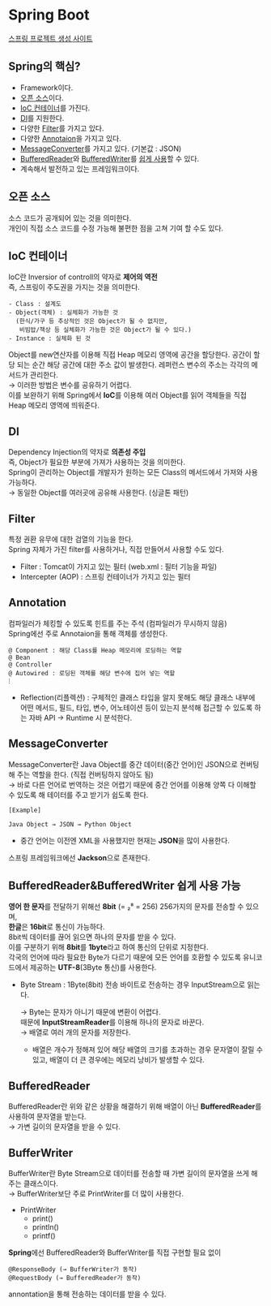 # Spring Boot
[스프링 프로젝트 생성 사이트](https://start.spring.io/)

## Spring의 핵심?
* Framework이다.
* [오픈 소스](https://github.com/elilly00/TIL/blob/main/Spring/00.Spring%20Boot.md#%EC%98%A4%ED%94%88-%EC%86%8C%EC%8A%A4)이다.
* [IoC 컨테이너](https://github.com/elilly00/TIL/blob/main/Spring/00.Spring%20Boot.md#ioc-%EC%BB%A8%ED%85%8C%EC%9D%B4%EB%84%88)를 가진다.
* [DI](https://github.com/elilly00/TIL/blob/main/Spring/00.Spring%20Boot.md#di)를 지원한다.
* 다양한 [Filter](https://github.com/elilly00/TIL/blob/main/Spring/00.Spring%20Boot.md#filter)를 가지고 있다.
* 다양한 [Annotaion](https://github.com/elilly00/TIL/blob/main/Spring/00.Spring%20Boot.md#annotation)을 가지고 있다.
* [MessageConverter](https://github.com/elilly00/TIL/blob/main/Spring/00.Spring%20Boot.md#messageconverter)를 가지고 있다. (기본값 : JSON)
* [BufferedReader](https://github.com/elilly00/TIL/blob/main/Spring/00.Spring%20Boot.md#bufferedreader)와 [BufferedWriter](https://github.com/elilly00/TIL/blob/main/Spring/00.Spring%20Boot.md#bufferwriter)를 [쉽게 사용](https://github.com/elilly00/TIL/blob/main/Spring/00.Spring%20Boot.md#bufferedreaderbufferedwriter-%EC%89%BD%EA%B2%8C-%EC%82%AC%EC%9A%A9-%EA%B0%80%EB%8A%A5)할 수 있다.
* 계속해서 발전하고 있는 프레임워크이다.

## 오픈 소스
소스 코드가 공개되어 있는 것을 의미한다. <br/>
개인이 직접 소스 코드를 수정 가능해 불편한 점을 고쳐 기여 할 수도 있다.

## IoC 컨테이너
IoC란 Inversior of controll의 약자로 <b>제어의 역전</b> <br/>
즉, 스프링이 주도권을 가지는 것을 의미한다.
```
- Class : 설계도
- Object(객체) : 실체화가 가능한 것 
  (한식/가구 등 추상적인 것은 Object가 될 수 없지만, 
   비빔밥/책상 등 실체화가 가능한 것은 Object가 될 수 있다.)
- Instance : 실체화 된 것
```
Object를 new연산자를 이용해 직접 Heap 메모리 영역에 공간을 할당한다. 공간이 할당 되는 순간 해당 공간에 대한 주소 값이 발생한다. 레퍼런스 변수의 주소는 각각의 메서드가 관리한다. <br/>
→ 이러한 방법은 변수를 공유하기 어렵다. <br/>
  이를 보완하기 위해 Spring에서 <b>IoC</b>를 이용해 여러 Object를 읽어 객체들을 직접 Heap 메모리 영역에 띄워준다.

## DI
Dependency Injection의 약자로 <b>의존성 주입</b><br/>
즉, Object가 필요한 부분에 가져가 사용하는 것을 의미한다.<br/>
Spring이 관리하는 Object를 개발자가 원하는 모든 Class의 메서드에서 가져와 사용 가능하다. <br/>
→ 동일한 Object를 여러곳에 공유해 사용한다. (싱글톤 패턴) <br/>

## Filter
특정 권환 유무에 대한 검열의 기능을 한다. <br/>
Spring 자체가 가진 filter를 사용하거나, 직접 만들어서 사용할 수도 있다. <br/>
* Filter : Tomcat이 가지고 있는 필터 (web.xml : 필터 기능을 파일)
* Intercepter (AOP) : 스프링 컨테이너가 가지고 있는 필터

## Annotation
컴파일러가 체킹할 수 있도록 힌트를 주는 주석 (컴파일러가 무시하지 않음) <br/>
Spring에선 주로 Annotaion을 통해 객체를 생성한다. 
```
@ Component : 해당 Class를 Heap 메모리에 로딩하는 역할
@ Bean
@ Controller 
@ Autowired : 로딩된 객체를 해당 변수에 집어 넣는 역할
⁝
```
* Reflection(리플렉션) : 구체적인 클래스 타입을 알지 못해도 해당 클래스 내부에 어떤 메서드, 필드, 타입, 변수, 어노테이션 등이 있는지 분석해 접근할 수 있도록 하는 자바 API
→ Runtime 시 분석한다.

## MessageConverter
MessageConverter란 Java Object를 중간 데이터(중간 언어)인 JSON으로 컨버팅해 주는 역할을 한다. (직접 컨버팅하지 않아도 됨) <br/>
→ 바로 다른 언어로 번역하는 것은 어렵기 때문에 중간 언어를 이용해 양쪽 다 이해할 수 있도록 해 테이터를 주고 받기가 쉽도록 한다.
```
[Example]

Java Object → JSON → Python Object
```
 * 중간 언어는 이전엔 XML을 사용했지만 현재는 <b>JSON</b>을 많이 사용한다. <br/>

스프링 프레임워크에선 <b>Jackson</b>으로 존재한다. 
## BufferedReader&BufferedWriter 쉽게 사용 가능
<b>영어 한 문자</b>를 전달하기 위해선 <b>8bit</b> (= ₂⁸ = 256) 256가지의 문자를 전송할 수 있으며, <br/> 
<b>한글</b>은 <b>16bit</b>로 통신이 가능하다. <br/>
8bit씩 데이터를 끊어 읽으면 하나의 문자를 받을 수 있다. <br/> 
이를 구분하기 위해 <b>8bit</b>를 <b>1byte</b>라고 하여 통신의 단위로 지정한다. <br/>
각국의 언어에 따라 필요한 Byte가 다르기 때문에 모든 언어를 호환할 수 있도록 유니코드에서 제공하는 <b>UTF-8</b>(3Byte 통신)를 사용한다. <br/>

* Byte Stream : 1Byte(8bit) 전송 바이트로 전송하는 경우 InputStream으로 읽는다. <br/>

  → Byte는 문자가 아니기 때문에 변환이 어렵다. <br/> 
  때문에 <b>InputStreamReader</b>를 이용해 하나의 문자로 바꾼다. <br/> 
  → 배열로 여러 개의 문자를 저장한다. <br/>
   * 배열은 개수가 정해져 있어 해당 배열의 크기를 초과하는 경우 문자열이 잘릴 수 있고, 배열이 더 큰 경우에는 메모리 낭비가 발생할 수 있다.

## BufferedReader
BufferedReader란 위와 같은 상황을 해결하기 위해 배열이 아닌 <b>BufferedReader</b>를 사용하여 문자열을 받는다. <br/>
→ 가변 길이의 문자열을 받을 수 있다.

## BufferWriter
BufferWriter란 Byte Stream으로 데이터를 전송할 때 가변 길이의 문자열을 쓰게 해 주는 클래스이다.<br/>
→ BufferWriter보단 주로 PrintWriter를 더 많이 사용한다.
* PrintWriter
  * print()
  * println()
  * printf()

<b>Spring</b>에선 BufferedReader와 BufferWriter를 직접 구현할 필요 없이 <br/>
```
@ResponseBody (→ BufferWriter가 동작) 
@RequestBody (→ BufferedReader가 동작)
```
annontation을 통해 전송하는 데이터를 받을 수 있다.




